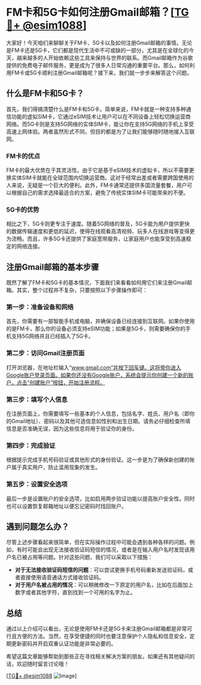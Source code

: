 # FM卡和5G卡如何注册Gmail邮箱？[[TG💪+ @esim1088](https://t.me/s/esim1088)]

大家好！今天咱们来聊聊关于FM卡、5G卡以及如何注册Gmail邮箱的事情。无论是FM卡还是5G卡，它们都是现代生活中不可或缺的一部分，尤其是在全球化的今天，越来越多的人开始依赖这些工具来保持与世界的联系。而Gmail邮箱作为谷歌提供的免费电子邮件服务，更是成为了很多人日常沟通的重要平台。那么，如何利用FM卡或5G卡顺利注册Gmail邮箱呢？接下来，我们就一步步来解答这个问题。

## 什么是FM卡和5G卡？

首先，我们得搞清楚什么是FM卡和5G卡。简单来说，FM卡就是一种支持多种通信功能的虚拟SIM卡，它通过eSIM技术让用户可以在不同设备上轻松切换运营商网络。而5G卡则是支持5G网络的实体SIM卡，能让你在支持5G网络的手机上享受高速上网体验。两者虽然形式不同，但目的都是为了让我们能够随时随地接入互联网。

### FM卡的优点

FM卡的最大优势在于其灵活性。由于它是基于eSIM技术的虚拟卡，所以不需要更换实体SIM卡就能在全球范围内切换运营商。这对于经常出差或者需要跨国使用的人来说，无疑是一个巨大的便利。此外，FM卡通常还提供多国流量套餐，用户可以根据自己的需求选择最适合的方案，避免了传统实体SIM卡可能带来的不便。

### 5G卡的优势

相比之下，5G卡则更专注于速度。随着5G网络的普及，5G卡能为用户提供更快的数据传输速度和更低的延迟，使得在线观看高清视频、玩多人在线游戏等变得更为流畅。而且，许多5G卡还提供了家庭宽带服务，让家庭用户也能享受到高速稳定的网络连接。

## 注册Gmail邮箱的基本步骤

既然了解了FM卡和5G卡的基本情况，下面我们来看看如何用它们来注册Gmail邮箱。其实，整个过程并不复杂，只要按照以下步骤操作即可：

### 第一步：准备设备和网络

首先，你需要有一部智能手机或电脑，并确保设备已经连接到互联网。如果你使用的是FM卡，那么你的设备必须支持eSIM功能；如果是5G卡，则需要确保你的手机支持5G网络并且已经插入了5G卡。

### 第二步：访问Gmail注册页面

打开浏览器，在地址栏输入“www.gmail.com”并按下回车键。这将带你进入Google账户登录页面。如果你还没有Google账户，系统会提示你创建一个新的账户。点击“创建账户”按钮，开始注册流程。

### 第三步：填写个人信息

在注册页面上，你需要填写一些基本的个人信息，包括名字、姓氏、用户名（即你的Gmail地址）、密码以及其他可选信息如性别和出生日期。请务必仔细检查所填信息是否准确无误，因为这些信息将用于验证你的身份。

### 第四步：完成验证

根据提示完成手机号码验证或其他形式的身份验证。这一步是为了确保新创建的账户属于真实用户，防止滥用现象的发生。

### 第五步：设置安全选项

最后一步是设置账户的安全选项，比如启用两步验证功能以提高账户安全性。同时也可以设置恢复邮箱地址以便忘记密码时找回账户。

## 遇到问题怎么办？

尽管上述步骤看起来很简单，但在实际操作过程中可能会遇到各种各样的问题。例如，有时可能会出现无法接收验证码短信的情况，或者是在输入用户名时发现该用户名已被占用等问题。针对这些问题，我们可以采取以下措施：

- **对于无法接收验证码短信的问题**：可以尝试更换手机号码重新发送验证码，或者直接使用语音通话方式接收验证码。
- **对于用户名被占用的情况**：可以稍微修改一下原定的用户名，比如在后面加上数字或者其他字符，直到找到一个可用的名字为止。

## 总结

通过以上介绍可以看出，无论是使用FM卡还是5G卡来注册Gmail邮箱都是非常可行且方便的方法。当然，在享受便捷的同时也要注意保护个人隐私和信息安全，定期更新密码并开启双重认证功能是非常必要的。

希望这篇文章能够帮助到那些正在寻找相关解决方案的朋友。如果还有其他疑问的话，欢迎随时留言讨论哦！

[[TG💪+ @esim1088](https://t.me/s/esim1088) ![Image](https://i.postimg.cc/4NQfJmqS/Snipaste-2025-05-13-00-14-12.png)]